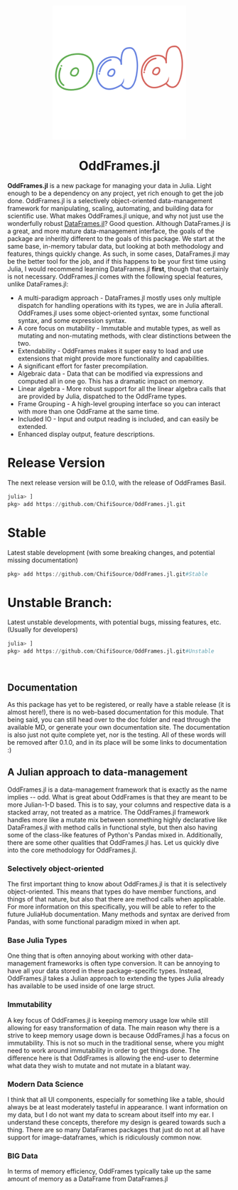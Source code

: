 <div align="center">
  <img src="https://github.com/ChifiSource/OddFrames.jl/blob/Unstable/assets/oddframes.png" width = 300 height = 300>
  <h1>OddFrames.jl</h1>

 </div>
 
 
  **OddFrames.jl** is a new package for managing your data in Julia. Light enough to be a dependency on any project, yet rich enough to get the job done. OddFrames.jl is a selectively object-oriented data-management framework for manipulating, scaling, automating, and building data for scientific use. What makes OddFrames.jl unique, and why not just use the wonderfully robust [DataFrames.jl](https://github.com/JuliaData/DataFrames.jl)? Good question. Although DataFrames.jl is a great, and more mature data-management interface, the goals of the package are inheritly different to the goals of this package. We start at the same base, in-memory tabular data, but looking at both methodology and features, things quickly change. As such, in some cases, DataFrames.jl may be the better tool for the job, and if this happens to be your first time using Julia, I would recommend learning DataFrames.jl **first**, though that certainly is not necessary. OddFrames.jl comes with the following special features, unlike DataFrames.jl:
- A multi-paradigm approach - DataFrames.jl mostly uses only multiple dispatch for handling operations with its types, we are in Julia afterall. OddFrames.jl uses some object-oriented syntax, some functional syntax, and some expression syntax.
- A core focus on mutability - Immutable and mutable types, as well as mutating and non-mutating methods, with clear distinctions between the two.
- Extendability - OddFrames makes it super easy to load and use extensions that might provide more functionality and capabilities.
- A significant effort for faster precompilation.
- Algebraic data - Data that can be modified via expressions and computed all in one go. This has a dramatic impact on memory.
- Linear algebra - More robust support for all the linear algebra calls that are provided by Julia, dispatched to the OddFrame types.
- Frame Grouping - A high-level grouping interface so you can interact with more than one OddFrame at the same time.
- Included IO - Input and output reading is included, and can easily be extended.
- Enhanced display output, feature descriptions.
# Release Version
The next release version will be 0.1.0, with the release of OddFrames Basil.
```julia
julia> ]
pkg> add https://github.com/ChifiSource/OddFrames.jl.git
```
# Stable
Latest stable development (with some breaking changes, and potential missing documentation)
```julia
pkg> add https://github.com/ChifiSource/OddFrames.jl.git#Stable
```
# Unstable Branch:
Latest unstable developments, with potential bugs, missing features, etc. (Usually for developers)
```julia
julia> ]
pkg> add https://github.com/ChifiSource/OddFrames.jl.git#Unstable
```

  
  <div align = "left">
<br>

## Documentation
As this package has yet to be registered, or really have a stable release (it is almost here!), there is no web-based documentation for this module. That being said, you can still head over to the doc folder and read through the available MD, or generate your own documentation site. The documentation is also just not quite complete yet, nor is the testing. All of these words will be removed after 0.1.0, and in its place will be some links to documentation :)
## A Julian approach to data-management 
OddFrames.jl is a data-management framework that is exactly as the name implies -- odd. What is great about OddFrames is that they are meant to be more Julian-1-D based. This is to say, your columns and respective data is a stacked array, not treated as a matrice. The OddFrames.jl framework handles more like a mutate mix between sonmething highly declarative like DataFrames.jl with method calls in functional style, but then also having some of the class-like features of Python's Pandas mixed in. Additionally, there are some other qualities that OddFrames.jl has. Let us quickly dive into the core methodology for OddFrames.jl.
### Selectively object-oriented
The first important thing to know about OddFrames.jl is that it is selectively object-oriented. This means that types do have member functions, and things of that nature, but also that there are method calls when applicable. For more information on this specifically, you will be able to refer to the future JuliaHub documentation. Many methods and syntax are derived from Pandas, with some functional paradigm mixed in when apt.
### Base Julia Types
One thing that is often annoying about working with other data-management frameworks is often type conversion. It can be annoying to have all your data stored in these package-specific types. Instead, OddFrames.jl takes a Julian approach to extending the types Julia already has available to be used inside of one large struct.
### Immutability
A key focus of OddFrames.jl is keeping memory usage low while still allowing for easy transformation of data. The main reason why there is a strive to keep memory usage down is because OddFrames.jl has a focus on immutability. This is not so much in the traditional sense, where you might need to work around immutability in order to get things done. The difference here is that OddFrames is allowing the end-user to determine what data they wish to mutate and not mutate in a blatant way.
 ### Modern Data Science
I think that all UI components, especially for something like a table, should always be at least moderately tasteful in appearance. I want information on my data, but I do not want my data to scream about itself into my ear. I understand these concepts, therefore my design is geared towards such a thing. There are so many DataFrames packages that just do not at all have support for image-dataframes, which is ridiculously common now.
### BIG Data
In terms of memory efficiency, OddFrames typically take up the same amount of memory as a DataFrame from DataFrames.jl
